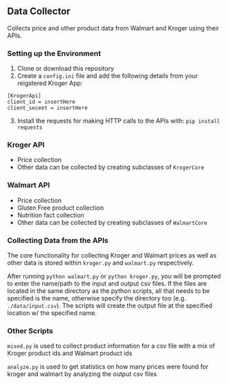 ## Data Collector 
Collects price and other product data from Walmart and Kroger using their APIs. 

### Setting up the Environment
1. Clone or download this repository
2. Create a `config.ini` file and add the following details from your reigstered Kroger App:
``` 
[KrogerApi]
client_id = insertHere
client_seceet = insertHere
```
3. Install the requests for making HTTP calls to the APIs with: `pip install requests` 

### Kroger API
- Price collection
- Other data can be collected by creating subclasses of `KrogerCore`

### Walmart API
- Price collection
- Gluten Free product collection
- Nutrition fact collection
- Other data can be collected by creating subclasses of `WalmartCore`

### Collecting Data from the APIs
The core functionality for collecting Kroger and Walmart prices as well as other data is stored within `kroger.py` and `walmart.py` respectively. 

After running `python walmart.py` or `python kroger.py`, you will be prompted to enter the name/path to the input and output csv files. If the files are located in the same directory as the python scripts, all that needs to be specified is the name, otherwise specify the directory too (e.g. `./data/input.csv`). The scripts will create the output file at the specified location w/ the specified name.

### Other Scripts
`mixed.py` is used to collect product information for a csv file with a mix of Kroger product ids and Walmart product ids

`analyze.py` is used to get statistics on how many prices were found for kroger and walmart by analyzing the output csv files